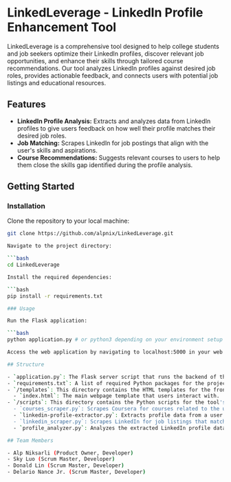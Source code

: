 # LinkedLeverage - LinkedIn Profile Enhancement Tool

LinkedLeverage is a comprehensive tool designed to help college students and job seekers optimize their LinkedIn profiles, discover relevant job opportunities, and enhance their skills through tailored course recommendations. Our tool analyzes LinkedIn profiles against desired job roles, provides actionable feedback, and connects users with potential job listings and educational resources.

## Features

- **LinkedIn Profile Analysis:** Extracts and analyzes data from LinkedIn profiles to give users feedback on how well their profile matches their desired job roles.
- **Job Matching:** Scrapes LinkedIn for job postings that align with the user's skills and aspirations.
- **Course Recommendations:** Suggests relevant courses to users to help them close the skills gap identified during the profile analysis.

## Getting Started

### Installation

Clone the repository to your local machine:

```bash
git clone https://github.com/alpnix/LinkedLeverage.git

Navigate to the project directory:

```bash
cd LinkedLeverage

Install the required dependencies:

```bash
pip install -r requirements.txt

### Usage

Run the Flask application:

```bash
python application.py # or python3 depending on your environment setup

Access the web application by navigating to localhost:5000 in your web browser.

## Structure

- `application.py`: The Flask server script that runs the backend of the tool.
- `requirements.txt`: A list of required Python packages for the project.
- `/templates`: This directory contains the HTML templates for the frontend.
  - `index.html`: The main webpage template that users interact with.
- `/scripts`: This directory contains the Python scripts for the tool's functionality.
  - `courses_scraper.py`: Scrapes Coursera for courses related to the user's profile.
  - `linkedin-profile-extractor.py`: Extracts profile data from a user's LinkedIn PDF.
  - `linkedin_scraper.py`: Scrapes LinkedIn for job listings that match the user's profile and aspirations.
  - `profile_analyzer.py`: Analyzes the extracted LinkedIn profile data and provides feedback.

## Team Members

- Alp Niksarli (Product Owner, Developer)
- Sky Luo (Scrum Master, Developer)
- Donald Lin (Scrum Master, Developer)
- Delario Nance Jr. (Scrum Master, Developer)
